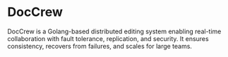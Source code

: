# DocCrew
DocCrew is a Golang-based distributed editing system enabling real-time collaboration with fault tolerance, replication, and security. It ensures consistency, recovers from failures, and scales for large teams.
